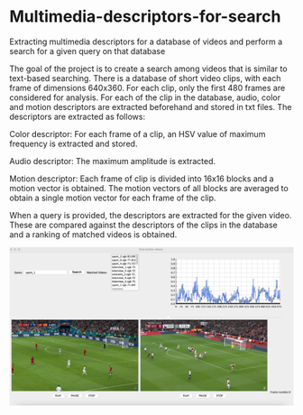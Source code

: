 # Multimedia-descriptors-for-search
Extracting multimedia descriptors for a database of videos and perform a search for a given query on that database

The goal of the project is to create a search among videos that is similar to text-based searching. There is a database of short video clips, with each frame of dimensions 640x360. For each clip, only the first 480 frames are considered for analysis. For each of the clip in the database, audio, color and motion descriptors are extracted beforehand and stored in txt files. The descriptors are extracted as follows:

Color descriptor: For each frame of a clip, an HSV value of maximum frequency is extracted and stored.

Audio descriptor: The maximum amplitude is extracted.

Motion descriptor: Each frame of clip is divided into 16x16 blocks and a motion vector is obtained. The motion vectors of all blocks are averaged to obtain a single motion vector for each frame of the clip.

When a query is provided, the descriptors are extracted for the given video. These are compared against the descriptors of the clips in the database and a ranking of matched videos is obtained.

![UI](UI.png)
